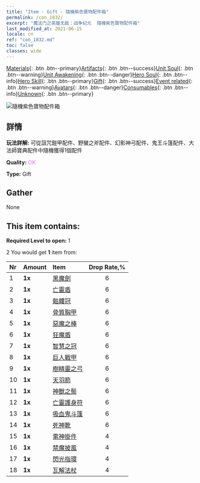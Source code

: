 ```yaml
---
title: "Item - Gift - 隨機紫色寶物配件箱"
permalink: /con_1832/
excerpt: "魔法门之英雄无敌：战争纪元  隨機紫色寶物配件箱"
last_modified_at: 2021-06-15
locale: cn
ref: "con_1832.md"
toc: false
classes: wide
---
```

 [Materials](/ItemsCN/){: .btn .btn--primary}[Artifacts](/ItemsCN/Artifacts/){: .btn .btn--success}[Unit Soul](/ItemsCN/UnitSoul/){: .btn .btn--warning}[Unit Awakening](/ItemsCN/UnitAwakening/){: .btn .btn--danger}[Hero Soul](/ItemsCN/HeroSoul/){: .btn .btn--info}[Hero Skill](/ItemsCN/HeroSkill/){: .btn .btn--primary}[Gift](/ItemsCN/Gift/){: .btn .btn--success}[Event related](/ItemsCN/Events/){: .btn .btn--warning}[Avatars](/ItemsCN/Avatars/){: .btn .btn--danger}[Consumables](/ItemsCN/Consumables/){: .btn .btn--info}[Unknown](/ItemsCN/Unknown/){: .btn .btn--primary}

 ![隨機紫色寶物配件箱](/images/t/i_907046.png)

## 詳情
 **玩法詳解:** 可從詛咒鎧甲配件、野蠻之斧配件、幻影神弓配件、鬼王斗篷配件、大法師寶典配件中隨機獲得1個配件

 **Quality:** <span style="color: #DA70D6">OK</span>

 **Type:** Gift

## Gather

  None

## This item contains:

 **Required Level to open:** 1

 2 You would get **1** item  from:

  | Nr | Amount |     Item    | Drop Rate,% |
  |:---|:-------|:------------|:---------:|
  | 1 |  **1x** | [黑魔劍](/cn/Items/art_121/) | 6 | 
  | 2 |  **1x** | [亡靈盾](/cn/Items/art_122/) | 6 | 
  | 3 |  **1x** | [骷髏冠](/cn/Items/art_123/) | 6 | 
  | 4 |  **1x** | [骨質胸甲](/cn/Items/art_124/) | 6 | 
  | 5 |  **1x** | [惡魔之棒](/cn/Items/art_125/) | 6 | 
  | 6 |  **1x** | [狂魔盾](/cn/Items/art_126/) | 6 | 
  | 7 |  **1x** | [智慧之冠](/cn/Items/art_127/) | 6 | 
  | 8 |  **1x** | [巨人戰甲](/cn/Items/art_128/) | 6 | 
  | 9 |  **1x** | [樹精靈之弓](/cn/Items/art_103/) | 6 | 
  | 10 |  **1x** | [天羽箭](/cn/Items/art_104/) | 6 | 
  | 11 |  **1x** | [神獸之鬃](/cn/Items/art_105/) | 6 | 
  | 12 |  **1x** | [亡靈護身符](/cn/Items/art_129/) | 6 | 
  | 13 |  **1x** | [吸血鬼斗篷](/cn/Items/art_130/) | 6 | 
  | 14 |  **1x** | [死神靴](/cn/Items/art_131/) | 6 | 
  | 15 |  **1x** | [電神掛件](/cn/Items/art_136/) | 4 | 
  | 16 |  **1x** | [禁魔披風](/cn/Items/art_137/) | 4 | 
  | 17 |  **1x** | [閃光指環](/cn/Items/art_138/) | 4 | 
  | 18 |  **1x** | [瓦解法杖](/cn/Items/art_139/) | 4 | 

